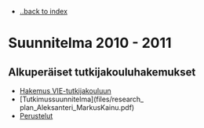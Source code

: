 - [..back to index](index.html)

Suunnitelma 2010 - 2011
===================

Alkuperäiset tutkijakouluhakemukset
---------------------

- [Hakemus VIE-tutkijakouluun](files/instituutti_hakemus_MarkusKainu.pdf)
- [Tutkimussuunnitelma](files/research_ plan_Aleksanteri_MarkusKainu.pdf)
- [Perustelut](files/Perustelut20090911.pdf)
